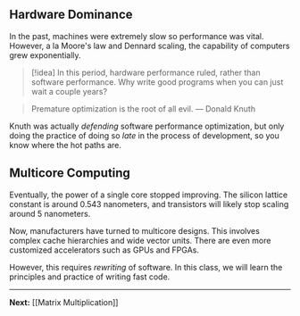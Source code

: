 ## Hardware Dominance

In the past, machines were extremely slow so performance was vital. However, a la Moore's law and Dennard scaling, the capability of computers grew exponentially.

> [!idea]
> In this period, hardware performance ruled, rather than software performance. Why write good programs when you can just wait a couple years?

> Premature optimization is the root of all evil.
> — Donald Knuth

Knuth was actually *defending* software performance optimization, but only doing the practice of doing so *late* in the process of development, so you know where the hot paths are.

## Multicore Computing

Eventually, the power of a single core stopped improving. The silicon lattice constant is around 0.543 nanometers, and transistors will likely stop scaling around 5 nanometers.

Now, manufacturers have turned to multicore designs. This involves complex cache hierarchies and wide vector units. There are even more customized accelerators such as GPUs and FPGAs.

However, this requires *rewriting* of software. In this class, we will learn the principles and practice of writing fast code.

---

**Next:** [[Matrix Multiplication]]